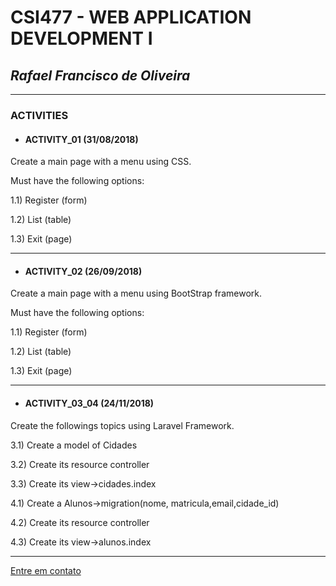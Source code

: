 # **CSI477 - WEB APPLICATION DEVELOPMENT I**

## *Rafael Francisco de Oliveira*

-------------------------------------

### ACTIVITIES

* #### ACTIVITY_01 (31/08/2018)

Create a main page with a menu using CSS. 

Must have the following options: 

1.1) Register (form)

1.2) List (table)

1.3) Exit (page)

******************************

* #### ACTIVITY_02 (26/09/2018)

Create a main page with a menu using BootStrap framework.

Must have the following options:

1.1) Register (form)

1.2) List (table)

1.3) Exit (page)

******************************

* #### ACTIVITY_03_04 (24/11/2018)

Create the followings topics using Laravel Framework.

3.1) Create a model of Cidades

3.2) Create its resource controller

3.3) Create its view->cidades.index


4.1) Create a Alunos->migration(nome, matricula,email,cidade_id)

4.2) Create its resource controller

4.3) Create its view->alunos.index

*******************************


[Entre em contato](mailto:rafael.fo@aluno.ufop.edu.br)
